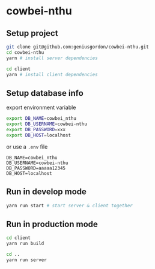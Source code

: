 # cowbei-nthu

## Setup project

```sh
git clone git@github.com:geniusgordon/cowbei-nthu.git
cd cowbei-nthu
yarn # install server dependencies

cd client
yarn # install client dependencies
```

## Setup database info

export environment variable

```sh
export DB_NAME=cowbei_nthu
export DB_USERNAME=cowbei-nthu
export DB_PASSWORD=xxx
export DB_HOST=localhost
```

or use a `.env` file

```
DB_NAME=cowbei_nthu
DB_USERNAME=cowbei-nthu
DB_PASSWORD=aaaaa12345
DB_HOST=localhost
```

## Run in develop mode

```sh
yarn run start # start server & client together
```
## Run in production mode

```sh
cd client
yarn run build

cd ..
yarn run server
```

